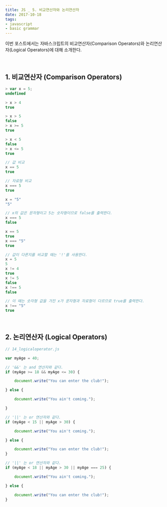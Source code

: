 ```yaml
---
title: JS _ 5. 비교연산자와 논리연산자
date: 2017-10-18
tags:
- javascript
- basic grammar
---
```


이번 포스트에서는 자바스크립트의 비교연산자(Comparison Operators)와 논리연산자(Logical Operators)에 대해 소개한다.

<br>

## 1. 비교연산자 (Comparison Operators)


```js
> var x = 5;
undefined

> x > 4
true

> x > 5
false
> x >= 5
true

> x < 5
false
> x <= 5
true

// 값 비교
x == 5
true

// 자료형 비교
x === 5
true

x = "5"
"5"

// x의 값은 문자형이고 5는 숫자형이므로 false를 출력한다.
x === 5
false

x == 5
true
x === "5"
true

// 값이 다른지를 비교할 때는 '!'를 사용한다.
x = 5
5
x != 4
true
x != 5
false
x !== 5
false

// 이 때는 숫자형 값을 가진 x가 문자형과 자료형이 다르므로 true를 출력한다.
x !== "5"
true
```

<br>

## 2. 논리연산자 (Logical Operators)

```js
// 14_logicaloperator.js

var myAge = 40;

// '&&' 는 and 연산자와 같다.
if (myAge >= 18 && myAge <= 30) {

    document.write("You can enter the club!");

} else {

    document.write("You ain't coming.");

}

// '||' 는 or 연산자와 같다.
if (myAge < 15 || myAge > 30) {

    document.write("You ain't coming.");

} else {

    document.write("You can enter the club!");  
}

// '||' 는 or 연산자와 같다.
if (myAge < 18 || myAge > 30 || myAge === 25) {

    document.write("You ain't coming.");

} else {

    document.write("You can enter the club!");  
}
```

<br>
